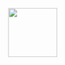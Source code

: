 <div id="header" align="left" bacground-color="black" >
  <img src="https://media.giphy.com/media/HwBlFQZFcAoUcPHZdX/giphy.gif" width="100"/>
</div>
